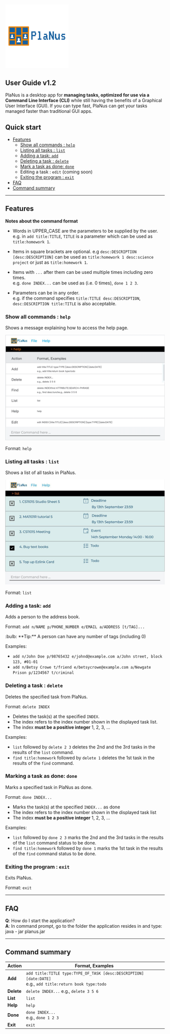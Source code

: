 ![PlanusLogo](images/PlanusLogo.png)
---
User Guide v1.2
---

PlaNus is a desktop app for **managing tasks, optimized for use via a Command Line Interface (CLI)** while still having
the benefits of a Graphical User Interface (GUI). If you can type fast, PlaNus can get your tasks managed faster than
traditional GUI apps.

## Quick start
* [Features](#features)
  * [Show all commands : `help`](#show-all-commands--help)
  * [Listing all tasks : `list`](#listing-all-tasks--list)
  * [Adding a task: `add`](#adding-a-task-add)
  * [Deleting a task : `delete`](#deleting-a-task--delete)
  * [Mark a task as done: `done`](#marking-a-task-as-done-done)
  * Editing a task : `edit` (coming soon)
  * [Exiting the program : `exit`](#exiting-the-program--exit)
* [FAQ](#faq)
* [Command summary](#command-summary)

--------------------------------------------------------------------------------------------------------------------

## Features

<div markdown="block" class="alert alert-info">

**Notes about the command format**<br>

* Words in UPPER_CASE are the parameters to be supplied by the user.<br>
  e.g. in `add title:TITLE`, `TITLE` is a parameter which can be used as `title:homework 1`.

* Items in square brackets are optional. e.g `desc:DESCRIPTION` <br>
`[desc:DESCRIPTION]` can be used as `title:homework 1 desc:science project` or just as `title:homework 1`.

* Items with `...` after them can be used multiple times including zero times.<br>
  e.g. `done INDEX...` can be used as (i.e. 0 times), `done 1 2 3`.

* Parameters can be in any order.<br>
  e.g. if the command specifies `title:TITLE desc:DESCRIPTION`, `desc:DESCRIPTION title:TITLE` is also acceptable.

</div>

### Show all commands : `help`

Shows a message explaining how to access the help page.

![help message](images/helpMessage.png)

Format: `help`


### Listing all tasks : `list`

Shows a list of all tasks in PlaNus.

![list tasks](images/ListTasks.png)

Format: `list`


### Adding a task: `add`

Adds a person to the address book.

Format: `add n/NAME p/PHONE_NUMBER e/EMAIL a/ADDRESS [t/TAG]...`

<div markdown="span" class="alert alert-primary">:bulb: **Tip:**
A person can have any number of tags (including 0)
</div>

Examples:
* `add n/John Doe p/98765432 e/johnd@example.com a/John street, block 123, #01-01`
* `add n/Betsy Crowe t/friend e/betsycrowe@example.com a/Newgate Prison p/1234567 t/criminal`


### Deleting a task : `delete`

Deletes the specified task from PlaNus.

Format: `delete INDEX`

* Deletes the task(s) at the specified `INDEX`.
* The index refers to the index number shown in the displayed task list.
* The index **must be a positive integer** 1, 2, 3, ...

Examples:
* `list` followed by `delete 2 3` deletes the 2nd and the 3rd tasks in the results of the `list` command.
* `find title:homework` followed by `delete 1` deletes the 1st task in the results of the `find` command.

### Marking a task as done: `done`

Marks a specified task in PlaNus as done.

Format: `done INDEX...`

* Marks the task(s) at the specified `INDEX...` as done
* The index refers to the index number shown in the displayed task list
* The index **must be a positive integer** 1, 2, 3, ...

Examples:
* `list` followed by `done 2 3` marks the 2nd and the 3rd tasks in the results of the `list` command status to be done.
* `find title:homework` followed by `done 1` marks the 1st task in the results of the `find` command status to be done.


### Exiting the program : `exit`

Exits PlaNus.

Format: `exit`


--------------------------------------------------------------------------------------------------------------------

## FAQ

**Q**: How do I start the application?<br>
**A**: In command prompt, go to the folder the application resides in and type: java - jar planus.jar

--------------------------------------------------------------------------------------------------------------------

## Command summary

Action | Format, Examples
--------|------------------
**Add** | `add title:TITLE type:TYPE_OF_TASK [desc:DESCRIPTION] [date:DATE]` <br> e.g., `add title:return book type:todo`
**Delete** | `delete INDEX...` e.g., `delete 3 5 6`
**List** | `list`
**Help** | `help`
**Done** | `done INDEX...`<br> e.g., `done 1 2 3`
**Exit** | `exit`

